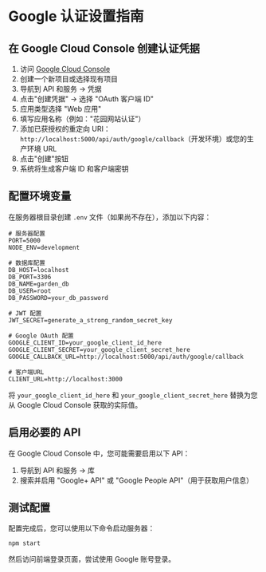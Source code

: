 # Google 认证设置指南

## 在 Google Cloud Console 创建认证凭据

1. 访问 [Google Cloud Console](https://console.cloud.google.com/)
2. 创建一个新项目或选择现有项目
3. 导航到 API 和服务 → 凭据
4. 点击"创建凭据" → 选择 "OAuth 客户端 ID"
5. 应用类型选择 "Web 应用"
6. 填写应用名称（例如："花园网站认证"）
7. 添加已获授权的重定向 URI：`http://localhost:5000/api/auth/google/callback`（开发环境）或您的生产环境 URL
8. 点击"创建"按钮
9. 系统将生成客户端 ID 和客户端密钥

## 配置环境变量

在服务器根目录创建 `.env` 文件（如果尚不存在），添加以下内容：

```
# 服务器配置
PORT=5000
NODE_ENV=development

# 数据库配置
DB_HOST=localhost
DB_PORT=3306
DB_NAME=garden_db
DB_USER=root
DB_PASSWORD=your_db_password

# JWT 配置
JWT_SECRET=generate_a_strong_random_secret_key

# Google OAuth 配置
GOOGLE_CLIENT_ID=your_google_client_id_here
GOOGLE_CLIENT_SECRET=your_google_client_secret_here
GOOGLE_CALLBACK_URL=http://localhost:5000/api/auth/google/callback

# 客户端URL
CLIENT_URL=http://localhost:3000
```

将 `your_google_client_id_here` 和 `your_google_client_secret_here` 替换为您从 Google Cloud Console 获取的实际值。

## 启用必要的 API

在 Google Cloud Console 中，您可能需要启用以下 API：

1. 导航到 API 和服务 → 库
2. 搜索并启用 "Google+ API" 或 "Google People API"（用于获取用户信息）

## 测试配置

配置完成后，您可以使用以下命令启动服务器：

```
npm start
```

然后访问前端登录页面，尝试使用 Google 账号登录。 